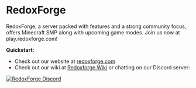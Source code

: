# RedoxForge

RedoxForge, a server packed with features and a strong community focus, offers Minecraft SMP along with upcoming game modes. Join us now at play.redoxforge.com!

**Quickstart:**
- Check out our website at [redoxforge.com](https://redoxforge.com/)
- Check out our wiki at [Redoxforge Wiki](https://redoxforge.com/wiki) or chatting on our Discord server:

<a href="https://discord.gg/papermc">
         <img alt="RedoxForge Discord" src="https://discord.com/api/guilds/1058088038170894396/widget.png?style=banner2">
</a>
